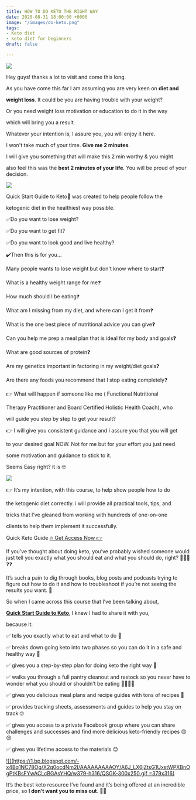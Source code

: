 ```yaml
---
title: HOW TO DO KETO THE RIGHT WAY
date: 2020-08-31 18:00:00 +0000
image: "/images/do-keto.png"
tags:
- Keto diet
- keto diet for beginners
draft: false

---
```

  
![](https://1.bp.blogspot.com/-km96NLw0pB8/X241RkqJqCI/AAAAAAAAAT8/ZrWj-bJYGEI514i8YNMl1NBsfeXoZnXugCLcBGAsYHQ/s16000/nuvane%2Bhealth%2B%2528149%2529.jpg)

Hey guys! thanks a lot to visit and come this long.

As you have come this far I am assuming you are very keen on **diet and**

**weight loss**. It could be you are having trouble with your weight?

Or you need weight loss motivation or education to do it in the way

which will bring you a result.

Whatever your intention is, I assure you, you will enjoy it here.

  
I won't take much of your time. **Give me 2 minutes**.

I will give you something that will make this 2 min worthy & you might

also feel this was the **best 2 minutes of your life**. You will be proud of your decision.

[![](https://1.bp.blogspot.com/-XhZGizT4xeA/X243258TMpI/AAAAAAAAAUQ/rrIAtIYYQWgZocERIZnmYY1hMHU2IkIAgCLcBGAsYHQ/s16000/Quick-Start-Guide-to-Keto-.png)](https://www.blogger.com/u/1/blog/post/edit/3905988030586880972/950449715822958790#)

Quick Start Guide to Keto🥑 was created to help people follow the

ketogenic diet in the healthiest way possible.

✅Do you want to lose weight?

✅Do you want to get fit?

✅Do you want to look good and live healthy?

  
✔️Then this is for you...

Many people wants to lose weight but don't know where to start❓

What is a healthy weight range for me❓

How much should I be eating❓

What am I missing from my diet, and where can I get it from❓

What is the one best piece of nutritional advice you can give❓

Can you help me prep a meal plan that is ideal for my body and goals❓

What are good sources of protein❓

Are my genetics important in factoring in my weight/diet goals❓

Are there any foods you recommend that I stop eating completely❓

👉 What will happen if someone like me ( Functional Nutritional

Therapy Practitioner and Board Certified Holistic Health Coach), who

will guide you step by step to get your result?

  
👉 I will give you consistent guidance and I assure you that you will get

to your desired goal NOW. Not for me but for your effort you just need

some motivation and guidance to stick to it.

  
Seems Easy right? it is 🤓

![](https://1.bp.blogspot.com/-_s2hA4bdRao/X241mn2g4MI/AAAAAAAAAUE/BFd7fcJYsZ4iTgqNaxDkS36puSBCSLTvQCLcBGAsYHQ/s16000/59fb2b07b73a7-before-after-weight-loss-success-stories-coverimage.jpg)

👉 It’s my intention, with this course, to help show people how to do

the ketogenic diet correctly. i will provide all practical tools, tips, and

tricks that I’ve gleaned from working with hundreds of one-on-one

clients to help them implement it successfully.

Quick Keto Guide [🔥 Get Access Now 👉](https://www.blogger.com/u/1/blog/post/edit/3905988030586880972/950449715822958790#)

If you’ve thought about doing keto, you’ve probably wished someone would just tell you exactly what you should eat and what you should do, right? 🥑🥓🧀❓❓

It’s such a pain to dig through books, blog posts and podcasts trying to figure out how to do it and how to troubleshoot if you’re not seeing the results you want. 🤯

So when I came across this course that I’ve been talking about,

[**Quick Start Guide to Keto**](https://www.blogger.com/u/1/blog/post/edit/3905988030586880972/950449715822958790#), I knew I had to share it with you,

because it:

✅ tells you exactly what to eat and what to do 🙏

✅ breaks down going keto into two phases so you can do it in a safe and healthy way 🙌

✅ gives you a step-by-step plan for doing keto the right way 💪

✅ walks you through a full pantry cleanout and restock so you never have to wonder what you should or shouldn’t be eating 🥥🥑🥦🥒

✅ gives you delicious meal plans and recipe guides with tons of recipes 🥘

✅ provides tracking sheets, assessments and guides to help you stay on track 🤓

✅ gives you access to a private Facebook group where you can share challenges and successes and find more delicious keto-friendly recipes 😍😍

✅ gives you lifetime access to the materials 😌

[![](https://1.bp.blogspot.com/-x4Bq1NC78Og/X2q0ocdNm2I/AAAAAAAAAOY/A6J_LX6jZtsG1UxstWPXBnOgPtKBsFYwACLcBGAsYHQ/w379-h316/QSGK-300x250.gif =379x316)](https://www.blogger.com/u/1/blog/post/edit/3905988030586880972/950449715822958790#)

It’s the best keto resource I’ve found and it’s being offered at an incredible price, so **I don’t want you to miss out**. 🙋‍♀️